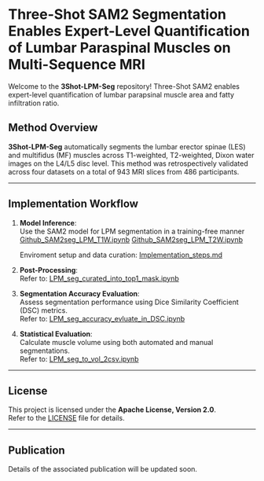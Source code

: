 # Three-Shot SAM2 Segmentation Enables Expert-Level Quantification of Lumbar Paraspinal Muscles on Multi-Sequence MRI

Welcome to the **3Shot-LPM-Seg** repository! Three-Shot SAM2 enables expert-level quantification of lumbar parapsinal muscle area and fatty infiltration ratio.

## Method Overview

**3Shot-LPM-Seg** automatically segments the lumbar erector spinae (LES) and multifidus (MF) muscles across T1-weighted, T2-weighted, Dixon water images on the L4/L5 disc level. This method was retrospectively validated across four datasets on a total of 943 MRI slices from 486 participants. 

---


## Implementation Workflow

1. **Model Inference**:  
   Use the SAM2 model for LPM segmentation in a training-free manner
   [Github_SAM2seg_LPM_T1W.ipynb](Github_SAM2seg_LPM_T1W.ipynb)
   [Github_SAM2seg_LPM_T2W.ipynb](Github_SAM2seg_LPM_T2W.ipynb)  
   
   Enviroment setup and data curation: [Implementation_steps.md](documentation/Implementation_steps.md)  

3. **Post-Processing**:     
   Refer to: [LPM_seg_curated_into_top1_mask.ipynb](LPM_seg_curated_into_top1_mask.ipynb)  

4. **Segmentation Accuracy Evaluation**:  
   Assess segmentation performance using Dice Similarity Coefficient (DSC) metrics.  
   Refer to: [LPM_seg_accuracy_evluate_in_DSC.ipynb](LPM_seg_accuracy_evluate_in_DSC.ipynb)  

5. **Statistical Evaluation**:  
   Calculate muscle volume using both automated and manual segmentations.  
   Refer to: [LPM_seg_to_vol_2csv.ipynb](LPM_seg_to_vol_2csv.ipynb)  


---


## License

This project is licensed under the **Apache License, Version 2.0**.  
Refer to the [LICENSE](LICENSE) file for details.

---

## Publication

Details of the associated publication will be updated soon.
